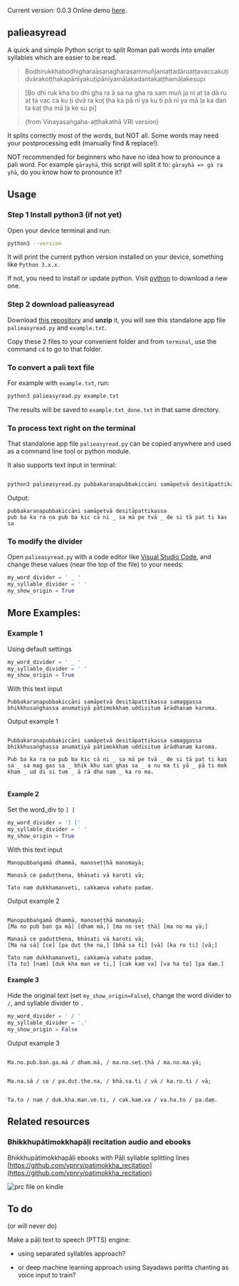 Current version: 0.0.3
Online demo [here](https://huggingface.co/spaces/dpc/palieasyread).


## palieasyread
A quick and simple Python script to split Roman pali words into smaller syllables which are easier to be read.

> Bodhirukkhabodhigharaāsanagharasammuñjaniaṭṭadāruaṭṭavaccakuṭidvārakoṭṭhakapānīyakuṭipānīyamāḷakadantakaṭṭhamāḷakesupi

> [Bo dhi ruk kha bo dhi gha ra ā sa na gha ra sam muñ ja ni aṭ ṭa dā ru aṭ ṭa vac ca ku ṭi dvā ra koṭ ṭha ka pā nī ya ku ṭi pā nī ya mā ḷa ka dan ta kaṭ ṭha mā ḷa ke su pi]

> (from Vinayasaṅgaha-aṭṭhakathā VRI version)

It splits correctly most of the words, but NOT all. Some words may need your postprocessing edit (manually find & replace!).

NOT recommended for beginners who have no idea how to pronounce a pali word. For example `gārayhā`, this script will split it to: `gārayhā => gā ra yhā`, do you know how to pronounce it?

## Usage

### Step 1 Install python3 (if not yet)
Open your device terminal and run:

```bash
python3 --version
```

It will print the current python version installed on your device, something like `Python 3.x.x`.

If not, you need to install or update python. Visit [python](https://www.python.org/downloads/) to download a new one.

### Step 2  download palieasyread

Download [this repository](https://github.com/vpnry/palieasyread/archive/refs/heads/master.zip) and **unzip** it, you will see this standalone app file `palieasyread.py` and `example.txt`.

Copy these 2 files to your convenient folder and from `terminal`, use the command `cd` to go to that folder.

### To convert a pali text file 

For example with `example.txt`, run:

```bash
python3 palieasyread.py example.txt
```

The results will be saved to `example.txt_done.txt` in that same directory.

### To process text right on the terminal 

That standalone app file `palieasyread.py` can be copied anywhere and used as a command line tool or python module.

It also supports text input in terminal:

```bash 

python3 palieasyread.py pubbakaraṇapubbakiccāni samāpetvā desitāpattikassa

```
Output:

```text
pubbakaraṇapubbakiccāni samāpetvā desitāpattikassa
pub ba ka ra ṇa pub ba kic cā ni _ sa mā pe tvā _ de si tā pat ti kas sa

```

### To modify the divider
Open `palieasyread.py` with a code editor like [Visual Studio Code](https://code.visualstudio.com/download), and change these values (near the top of the file) to your needs:

```python
my_word_divider = ' _ '
my_syllable_divider = ' '
my_show_origin = True
```


## More Examples:

### Example 1
Using default settings

```python
my_word_divider = ' _ '
my_syllable_divider = ' '
my_show_origin = True
```

With this text input
```text
Pubbakaraṇapubbakiccāni samāpetvā desitāpattikassa samaggassa bhikkhusaṅghassa anumatiyā pātimokkhaṃ uddisituṃ ārādhanaṃ karoma.

```

Output example 1

```text

Pubbakaraṇapubbakiccāni samāpetvā desitāpattikassa samaggassa bhikkhusaṅghassa anumatiyā pātimokkhaṃ uddisituṃ ārādhanaṃ karoma.

Pub ba ka ra ṇa pub ba kic cā ni _ sa mā pe tvā _ de si tā pat ti kas sa _ sa mag gas sa _ bhik khu saṅ ghas sa _ a nu ma ti yā _ pā ti mok khaṃ _ ud di si tuṃ _ ā rā dha naṃ _ ka ro ma.


```


#### Example 2

Set the word_div to `] [`

```python
my_word_divider = '] ['
my_syllable_divider = ' '
my_show_origin = True
```


With this text input

```text
Manopubbaṅgamā dhammā, manoseṭṭhā manomayā;

Manasā ce paduṭṭhena, bhāsati vā karoti vā;

Tato naṃ dukkhamanveti, cakkaṃva vahato padaṃ.
```

Output example 2

```text

Manopubbaṅgamā dhammā, manoseṭṭhā manomayā;
[Ma no pub baṅ ga mā] [dham mā,] [ma no seṭ ṭhā] [ma no ma yā;]

Manasā ce paduṭṭhena, bhāsati vā karoti vā;
[Ma na sā] [ce] [pa duṭ ṭhe na,] [bhā sa ti] [vā] [ka ro ti] [vā;]

Tato naṃ dukkhamanveti, cakkaṃva vahato padaṃ.
[Ta to] [naṃ] [duk kha man ve ti,] [cak kaṃ va] [va ha to] [pa daṃ.]

```

#### Example 3
Hide the original text (set `my_show_origin=False`), change the word divider to ` / `, and syllable divider to `.`


```python
my_word_divider = ' / '
my_syllable_divider = '.'
my_show_origin = False
```

Output example 3

```text

Ma.no.pub.baṅ.ga.mā / dham.mā, / ma.no.seṭ.ṭhā / ma.no.ma.yā;


Ma.na.sā / ce / pa.duṭ.ṭhe.na, / bhā.sa.ti / vā / ka.ro.ti / vā;


Ta.to / naṃ / duk.kha.man.ve.ti, / cak.kaṃ.va / va.ha.to / pa.daṃ.

```

## Related resources

### Bhikkhupātimokkhapāḷi recitation audio and ebooks


Bhikkhupātimokkhapāḷi ebooks with Pāḷi syllable splitting lines  [https://github.com/vpnry/patimokkha_recitation](https://github.com/vpnry/patimokkha_recitation)


![prc file on kindle ](Bhikkhu_patimokkhapali_syllable_recitation.jpg)


## To do

(or will never do)

Make a pāḷi text to speech (PTTS) engine:

+ using separated syllables approach?

+ or deep machine learning approach using Sayadaws paritta chanting as voice input to train?